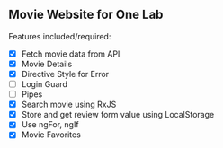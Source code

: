 ## Movie Website for One Lab

 Features included/required: 
- [x] Fetch movie data from API
- [x] Movie Details
- [x] Directive Style for Error
- [ ] Login Guard
- [ ] Pipes
- [x] Search movie using RxJS
- [x] Store and get review form value using LocalStorage 
- [x] Use ngFor, ngIf
- [x] Movie Favorites 
